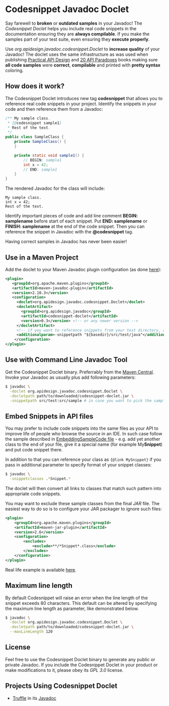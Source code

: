 # Codesnippet Javadoc Doclet

Say farewell to **broken** or **outdated samples** in your Javadoc! The *Codesnippet Doclet* helps you include real code snippets in the documentation ensuring they are **always compilable**. If you make the samples part of your test suite, even ensuring they **execute properly**.

Use *org.apidesign.javadoc.codesnippet.Doclet* to **increase quality** of your Javadoc! The doclet uses the same infrastructure as was used when publishing [Practical API Design](http://practical.apidesign.org) and [20 API Paradoxes](http://buy.apidesign.org) books making sure **all code samples** were **correct**, **compilable** and printed with **pretty syntax** coloring.

## How does it work?

The Codesnippet Doclet introduces new tag **codesnippet** that allows you to reference real code snippets in your project. Identify the snippets in your code and then reference them from a Javadoc:

```java
/** My sample class.
 * {@codesnippet sample1}
 * Rest of the text.
 */
public class SampleClass {
    private SampleClass() {
    }

    private static void sample1() {
        // BEGIN: sample1
        int x = 42;
        // END: sample1
    }
}
```

The rendered Javadoc for the class will include:
```
My sample class.
int x = 42;
Rest of the text.
```

Identify important pieces of code and add line comment **BEGIN: samplename** before start of each snippet. Put **END: samplename** or **FINISH: samplename** at the end of the code snippet. Then you can reference the snippet in Javadoc with
the **@codesnippet** tag.

Having correct samples in Javadoc has never been easier!

## Use in a Maven Project

Add the doclet to your Maven Javadoc plugin configuration (as done [here](https://github.com/jtulach/codesnippet4javadoc/commit/16fd9cf7114d9ddc087cb3c0fcaec3d44acb2ed2#diff-74a104b8e241b27d093230d1c9a23dc4R16)):

```xml
<plugin>
   <groupId>org.apache.maven.plugins</groupId>
   <artifactId>maven-javadoc-plugin</artifactId>
   <version>2.10.3</version>
   <configuration>
     <doclet>org.apidesign.javadoc.codesnippet.Doclet</doclet>
     <docletArtifact>
       <groupId>org.apidesign.javadoc</groupId>
       <artifactId>codesnippet-doclet</artifactId>
       <version>0.3</version> <!-- or any newer version -->
     </docletArtifact>
     <!-- if you want to reference snippets from your test directory, also include -->
     <additionalparam>-snippetpath "${basedir}/src/test/java"</additionalparam>
    </configuration>
</plugin>
```


## Use with Command Line Javadoc Tool

Get the Codesnippet Doclet binary. Preferrably from the [Maven Central](http://search.maven.org/#search|ga|1|codesnippet-doclet). Invoke your Javadoc as usually plus add following parameters:

```bash
$ javadoc \
  -doclet org.apidesign.javadoc.codesnippet.Doclet \
  -docletpath path/to/downloaded/codesnippet-doclet.jar \
  -snippetpath src/test:src/sample # in case you want to pick the samples from other locations as well
```

## Embed Snippets in API files

You may prefer to include code snippets into the same files as your API to
improve life of people who browse the source in an IDE. In such case follow
the sample described in [EmbeddingSampleCode file](https://github.com/jtulach/codesnippet4javadoc/blob/515fdd141c8caed9d86afce859afb15a81054f7f/testing/src/main/java/org/apidesign/javadoc/testing/EmbeddingSampleCode.java) - e.g. add yet another
class to the end of your file, give it a special name (for example My**Snippet**)
and put code snippet there.

In addition to that you can reference your class as `{@link MySnippet}` if you
pass in additional parameter to specify format of your snippet classes:
```bash
$ javadoc \
  -snippetclasses .*Snippet.*
```
The doclet will then convert all links to classes that match such pattern
into appropriate code snippets.

You may want to exclude these sample classes from the final *JAR* file. The
easiest way to do so is to configure your JAR packager to ignore such files:
```xml
<plugin>
    <groupId>org.apache.maven.plugins</groupId>
    <artifactId>maven-jar-plugin</artifactId>
    <version>2.6</version>
    <configuration>
        <excludes>
            <exclude>**/*Snippet*.class</exclude>
        </excludes>
    </configuration>
</plugin>
```
Real life example is available [here](https://github.com/jtulach/codesnippet4javadoc/blob/515fdd141c8caed9d86afce859afb15a81054f7f/testing/pom.xml#L45).

## Maximum line length
By default Codesnippet will raise an error when the line length of the snippet exceeds 80 characters. This default
can be altered by specifying the maximum line length as parameter, like demonstrated below.
```bash
$ javadoc \
  -doclet org.apidesign.javadoc.codesnippet.Doclet \
  -docletpath path/to/downloaded/codesnippet-doclet.jar \
  --maxLineLength 120
```

## License

Feel free to use the Codesnippet Doclet binary to generate any public or private Javadoc. If you include the Codesnippet Doclet in your product or make modifications to it, please obey its *GPL 3.0* license.

## Projects Using Codesnippet Doclet

* [Truffle](https://github.com/graalvm/truffle) in its [Javadoc](http://lafo.ssw.uni-linz.ac.at/javadoc/truffle/latest/)
